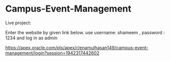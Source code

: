 # Campus-Event-Management

Live project:

Enter the website by given link below. use username: shameem , password : 1234 and log in as admin

https://apex.oracle.com/pls/apex/r/enamulhasan149/campus-event-management/login?session=1942317442602
